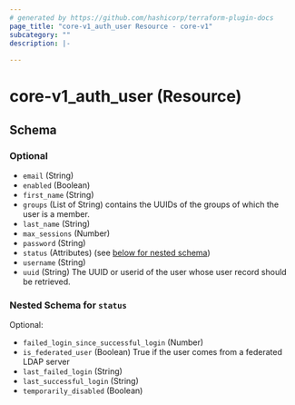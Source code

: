 ```yaml
---
# generated by https://github.com/hashicorp/terraform-plugin-docs
page_title: "core-v1_auth_user Resource - core-v1"
subcategory: ""
description: |-
  
---
```


# core-v1_auth_user (Resource)





<!-- schema generated by tfplugindocs -->
## Schema

### Optional

- `email` (String)
- `enabled` (Boolean)
- `first_name` (String)
- `groups` (List of String) contains the UUIDs of the groups of which the user is a member.
- `last_name` (String)
- `max_sessions` (Number)
- `password` (String)
- `status` (Attributes) (see [below for nested schema](#nestedatt--status))
- `username` (String)
- `uuid` (String) The UUID or userid of the user whose user record should be retrieved.

<a id="nestedatt--status"></a>
### Nested Schema for `status`

Optional:

- `failed_login_since_successful_login` (Number)
- `is_federated_user` (Boolean) True if the user comes from a federated LDAP server
- `last_failed_login` (String)
- `last_successful_login` (String)
- `temporarily_disabled` (Boolean)
